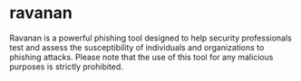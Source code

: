 # ravanan
Ravanan is a powerful phishing tool designed to help security professionals test and assess the susceptibility of individuals and organizations to phishing attacks. Please note that the use of this tool for any malicious purposes is strictly prohibited.
